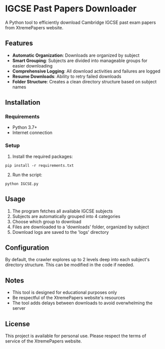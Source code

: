 # IGCSE Past Papers Downloader

A Python tool to efficiently download Cambridge IGCSE past exam papers from XtremePapers website.

## Features

- **Automatic Organization**: Downloads are organized by subject
- **Smart Grouping**: Subjects are divided into manageable groups for easier downloading
- **Comprehensive Logging**: All download activities and failures are logged
- **Resume Downloads**: Ability to retry failed downloads
- **Folder Structure**: Creates a clean directory structure based on subject names

## Installation

### Requirements

- Python 3.7+
- Internet connection

### Setup

1. Install the required packages:
```
pip install -r requirements.txt
```

2. Run the script:
```
python IGCSE.py
```

## Usage

1. The program fetches all available IGCSE subjects
2. Subjects are automatically grouped into 4 categories
3. Choose which group to download
4. Files are downloaded to a 'downloads' folder, organized by subject
5. Download logs are saved to the 'logs' directory

## Configuration

By default, the crawler explores up to 2 levels deep into each subject's directory structure. This can be modified in the code if needed.

## Notes

- This tool is designed for educational purposes only
- Be respectful of the XtremePapers website's resources
- The tool adds delays between downloads to avoid overwhelming the server

## License

This project is available for personal use. Please respect the terms of service of the XtremePapers website. 